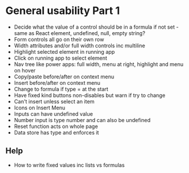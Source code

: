 General usability Part 1
========================

- Decide what the value of a control should be in a formula if not set - same as React element, undefined, null, empty string?
- Form controls all go on their own row
- Width attributes and/or full width controls inc multiline
- Highlight selected element in running app
- Click on running app to select element
- Nav tree like power apps:  full width, menu at right, highlight and menu on hover
- Copy/paste before/after on context menu
- Insert before/after on context menu
- Change to formula if type = at the start
- Have fixed kind buttons non-disables but warn if try to change
- Can't insert unless select an item
- Icons on Insert Menu
- Inputs can have undefined value
- Number input is type number and can also be undefined
- Reset function acts on whole page
- Data store has type and enforces it

Help
----

- How to write fixed values inc lists vs formulas